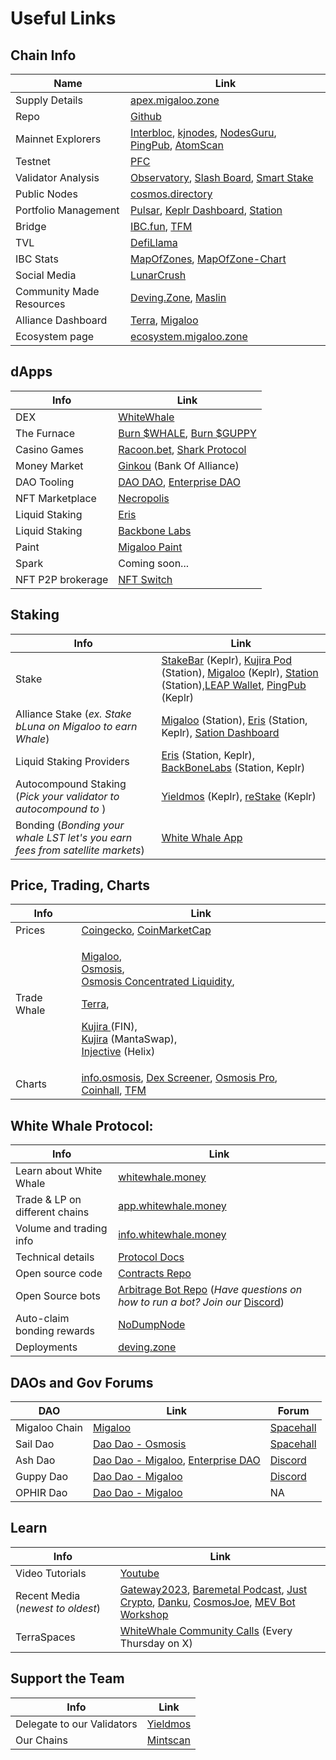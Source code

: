 # Useful Links

## Chain Info

| Name                     | Link                                                                                                                                                                                                                  |
| ------------------------ | --------------------------------------------------------------------------------------------------------------------------------------------------------------------------------------------------------------------- |
| Supply Details           | [apex.migaloo.zone](https://apex.migaloo.zone/)                                                                                                                                                                       |
| Repo                     | [Github](https://github.com/White-Whale-Defi-Platform/migaloo-chain)                                                                                                                                                  |
| Mainnet Explorers        | [Interbloc](https://inbloc.org/migaloo), [kjnodes](https://explorer.kjnodes.com/migaloo), [NodesGuru](https://migaloo.explorers.guru/), [PingPub](https://ping.pub/migaloo), [AtomScan](https://atomscan.com/migaloo) |
| Testnet                  | [PFC](https://ping.pfc.zone/narwhal-testnet)                                                                                                                                                                          |
| Validator Analysis       | [Observatory](https://observatory.zone/migaloo), [Slash Board](https://services.kjnodes.com/mainnet/migaloo/slashboard/), [Smart Stake](https://migaloo.smartstake.io/stats)                                          |
| Public Nodes             | [cosmos.directory](https://cosmos.directory/migaloo)                                                                                                                                                                  |
| Portfolio Management     | [Pulsar](https://app.pulsar.finance/portfolio), [Keplr Dashboard](https://wallet.keplr.app/), [Station](https://station.terra.money/)                                                                                 |
| Bridge                   | [IBC.fun](https://ibc.fun/), [TFM](https://tfm.com/bridge)                                                                                                                                                            |
| TVL                      | [DefiLlama](https://defillama.com/chain/Migaloo)                                                                                                                                                                      |
| IBC Stats                | [MapOfZones](https://mapofzones.com/zones/migaloo-1/overview), [MapOfZone-Chart](https://mapofzones.com/home/migaloo-1/overview?columnKey=ibcVolume\&period=24h)                                                      |
| Social Media             | [LunarCrush](https://lunarcrush.com/coins/whale6/white-whale)                                                                                                                                                         |
| Community Made Resources | [Deving.Zone](https://deving.zone/en/cosmos/migaloo), [Maslin](https://ecosystem.zone/)                                                                                                                               |
| Alliance Dashboard       | [Terra](https://alliance-dashboard.terra.money/?selected=terra), [Migaloo](https://app.migaloo.zone/)                                                                                                                 |
| Ecosystem page           | [ecosystem.migaloo.zone](https://ecosystem.migaloo.zone/)                                                                                                                                                             |

## dApps

| Info              | Link                                                                                                       |
| ----------------- | ---------------------------------------------------------------------------------------------------------- |
| DEX               | [WhiteWhale](https://app.whitewhale.money/migaloo/dashboard)                                               |
| The Furnace       | [Burn $WHALE](https://whale.burn.community/), [Burn $GUPPY](https://guppy.burn.community/)                 |
| Casino Games      | [Racoon.bet](https://racoon.bet/), [Shark Protocol](https://www.sharkprotocol.bet/)                        |
| Money Market      | [Ginkou](https://ginkou.io/) (Bank Of Alliance)                                                            |
| DAO Tooling       | [DAO DAO](https://daodao.zone/dao/create?chain=migaloo-1), [Enterprise DAO](https://www.enterprise.money/) |
| NFT Marketplace   | [Necropolis](https://necropolisnft.io/nfts/listed)                                                         |
| Liquid Staking    | [Eris](https://www.erisprotocol.com/migaloo/amplifier/WHALE)                                               |
| Liquid Staking    | [Backbone Labs](https://migaloo.gravedigger.zone/)                                                         |
| Paint             | [Migaloo Paint](https://paint.migaloo.zone/)                                                               |
| Spark             | Coming soon...                                                                                             |
| NFT P2P brokerage | [NFT Switch](https://dapp.nftswitch.xyz/switch)                                                            |

## Staking



| Info                                                                          | Link                                                                                                                                                                                                                                                                                                                                                  |
| ----------------------------------------------------------------------------- | ----------------------------------------------------------------------------------------------------------------------------------------------------------------------------------------------------------------------------------------------------------------------------------------------------------------------------------------------------- |
| Stake                                                                         | [StakeBar](https://stakebar.io/portfolio) (Keplr), [Kujira Pod](https://pod.kujira.app/migaloo-1) (Station), [Migaloo](https://app.migaloo.zone/) (Keplr), [Station](https://station.terra.money/stake) (Station),[LEAP Wallet](https://cosmos.leapwallet.io/transact/stake/plain?chain=migaloo), [PingPub](https://ping.pub/migaloo/staking) (Keplr) |
| Alliance Stake (_ex. Stake bLuna on Migaloo to earn Whale_)                   | [Migaloo](https://app.migaloo.zone/) (Station), [Eris](https://www.erisprotocol.com/migaloo/amp-alliance) (Station, Keplr), [Sation Dashboard](https://dashboard.station.money/)                                                                                                                                                                      |
| Liquid Staking Providers                                                      | [Eris](https://www.erisprotocol.com/migaloo/amplifier) (Station, Keplr), [BackBoneLabs](https://migaloo.gravedigger.zone/) (Station, Keplr)                                                                                                                                                                                                           |
| Autocompound Staking (_Pick your validator to autocompound to_ )              | [Yieldmos](https://www.yieldmos.com/strategies/whale-staking-rewards) (Keplr), [reStake](https://restake.app/migaloo) (Keplr)                                                                                                                                                                                                                         |
| Bonding (_Bonding your whale LST let's you earn fees from satellite markets_) | [White Whale App](https://app.whitewhale.money/terra/dashboard)                                                                                                                                                                                                                                                                                       |

## Price, Trading, Charts



| Info        | Link                                                                                                                                                                                                                                                                                                                                                                                                                                                                                                                                                                                                                                                                                                  |
| ----------- | ----------------------------------------------------------------------------------------------------------------------------------------------------------------------------------------------------------------------------------------------------------------------------------------------------------------------------------------------------------------------------------------------------------------------------------------------------------------------------------------------------------------------------------------------------------------------------------------------------------------------------------------------------------------------------------------------------- |
| Prices      | [Coingecko](https://www.coingecko.com/en/coins/white-whale), [CoinMarketCap](https://coinmarketcap.com/currencies/white-whale/)                                                                                                                                                                                                                                                                                                                                                                                                                                                                                                                                                                       |
| Trade Whale | <p><a href="https://coinhall.org/migaloo/migaloo1xv4ql6t6r8zawlqn2tyxqsrvjpmjfm6kvdfvytaueqe3qvcwyr7shtx0hj">Migaloo</a>, <br><a href="https://app.osmosis.zone/pool/960">Osmosis</a>, <br><a href="https://app.osmosis.zone/pool/1318">Osmosis Concentrated Liquidity</a>,</p><p><a href="https://app.whitewhale.money/terra/swap?from=axlUSDC&#x26;to=WHALE">Terra</a>, </p><p><a href="https://fin.kujira.app/trade/kujira1xr3rq8yvd7qplsw5yx90ftsr2zdhg4e9z60h5duusgxpv72hud3sl8nek6?q=usk">Kujira </a>(FIN), <br><a href="https://mantaswap.app/">Kujira</a> (MantaSwap),<br> <a href="https://helixapp.com/spot/whale-usdt">Injective</a> (Helix)</p>                                           |
| Charts      | [info.osmosis](https://info.osmosis.zone/token/WHALE), [Dex Screener](https://dexscreener.com/osmosis/960), [Osmosis Pro](https://pro.osmosis.zone/osmosis/trade/analytics/pairs/osmo16jjk0wkr7kjdhk69zpw03qqr0vd69kh5n4j7x8kx7v4awnmjrxmq3xhcv9?from=uosmo\&to=ibc%2F498A0751C798A0D9A389AA3691123DADA57DAA4FE165D5C75894505B876BA6E4\&market=Osmosis), [Coinhall](https://coinhall.org/terra/terra1qdu4g5zxxtmwsd95v8vjslq5874nkcull7ejycm0gy2v7p5qc67qenkf8t), [TFM](https://tfm.com/terra2/trade/analytics/tokens/ibc%2F36A02FFC4E74DF4F64305130C3DFA1B06BEAC775648927AA44467C76A77AB8DB?from=uluna\&to=ibc%2FB3504E092456BA618CC28AC671A71FB08C6CA0FD0BE7C8A5B5A3E2DD933CC9E4\&market=Astroport) |

## White Whale Protocol:

| Info                           | Link                                                                                                                                                                           |
| ------------------------------ | ------------------------------------------------------------------------------------------------------------------------------------------------------------------------------ |
| Learn about White Whale        | [whitewhale.money](https://whitewhale.money/)                                                                                                                                  |
| Trade & LP on different chains | [app.whitewhale.money](https://app.whitewhale.money/)                                                                                                                          |
| Volume and trading info        | [info.whitewhale.money](https://info.whitewhale.money/)                                                                                                                        |
| Technical details              | [Protocol Docs](https://docs.whitewhale.money/white-whale-docs/)                                                                                                               |
| Open source code               | [Contracts Repo](https://github.com/White-Whale-Defi-Platform/white-whale-core)                                                                                                |
| Open Source bots               | [Arbitrage Bot Repo](https://github.com/White-Whale-Defi-Platform/white-whale-bots/) (_Have questions on how to run a bot? Join our_ [Discord](https://discord.gg/bJE7hxJ6sE)) |
| Auto-claim bonding rewards     | [NoDumpNode](https://tools.nodumpnode.com/claim-satellite-rewards)                                                                                                             |
| Deployments                    | [deving.zone](https://deving.zone/en/protocols/white\_whale)                                                                                                                   |

## DAOs and Gov Forums

| DAO           | Link                                                                                                                                                                                                                                              | Forum                                                 |
| ------------- | ------------------------------------------------------------------------------------------------------------------------------------------------------------------------------------------------------------------------------------------------- | ----------------------------------------------------- |
| Migaloo Chain | [Migaloo](https://inbloc.org/migaloo/governance)                                                                                                                                                                                                  | [Spacehall](https://spacehall.app/community/migaloo)  |
| Sail Dao      | [Dao Dao - Osmosis](https://daodao.zone/dao/osmo106tvcj58rvdn9k36m9m3xcmcwk2c3fgft3ldcst9lgy05gcmjanqexru3h/home)                                                                                                                                 | [Spacehall](https://spacehall.app/community/sail-dao) |
| Ash Dao       | [Dao Dao - Migaloo](https://daodao.zone/dao/migaloo1e0kvgag8rzgj3tpz8tn9new83zv8fyv9yc2jxtnmv02hc3pn6jjswn3sc4/home), [Enterprise DAO](https://dao.enterprise.money/dao?address=terra1ptllgmw6s84ku8qgfj7fc50n5a6585d464h98n3xle0x2lrsf2ws6x3ud0) | [Discord](https://discord.gg/PEJzbV25mX)              |
| Guppy Dao     | [Dao Dao - Migaloo](https://daodao.zone/dao/migaloo1mzxe5q5ry0kkajvf4mrytdvxfe66ep3jsx92fav6aef0xe2ckupqz97uce/home)                                                                                                                              | [Discord](https://discord.gg/PEJzbV25mX)              |
| OPHIR Dao     | [Dao Dao - Migaloo](https://daodao.zone/dao/migaloo10gj7p9tz9ncjk7fm7tmlax7q6pyljfrawjxjfs09a7e7g933sj0q7yeadc/home)                                                                                                                              | NA                                                    |

## Learn

| Info                              | Link                                                                                                                                                                                                                                                                                                                                                                                                                                |
| --------------------------------- | ----------------------------------------------------------------------------------------------------------------------------------------------------------------------------------------------------------------------------------------------------------------------------------------------------------------------------------------------------------------------------------------------------------------------------------- |
| Video Tutorials                   | [Youtube](https://www.youtube.com/playlist?list=PLlB6D78o5V-mGKv07MZN-EGLwax8dbAyI)                                                                                                                                                                                                                                                                                                                                                 |
| Recent Media (_newest to oldest_) | [Gateway2023](https://www.youtube.com/watch?v=ceCtyo8chOA), [Baremetal Podcast](https://www.youtube.com/watch?v=PacxAwicXS4), [Just Crypto](https://www.youtube.com/watch?v=tZDrMlX2rI4), [Danku](https://www.youtube.com/watch?v=CURBHmNHaM8\&ab\_channel=danku\_r), [CosmosJoe](https://www.youtube.com/watch?v=26gyqDjKf5c\&ab\_channel=CosmosJoe\~CryptoMedia), [MEV Bot Workshop](https://www.youtube.com/watch?v=y9s6whEKSnY) |
| TerraSpaces                       | [WhiteWhale Community Calls](https://terraspaces.org/category/white-whale/) (Every Thursday on X)                                                                                                                                                                                                                                                                                                                                   |

## Support the Team

| Info                       | Link                                                            |
| -------------------------- | --------------------------------------------------------------- |
| Delegate to our Validators | [Yieldmos](https://www.yieldmos.com/v/white-whale/)             |
| Our Chains                 | [Mintscan](https://hub.mintscan.io/validators/stats/whitewhale) |
